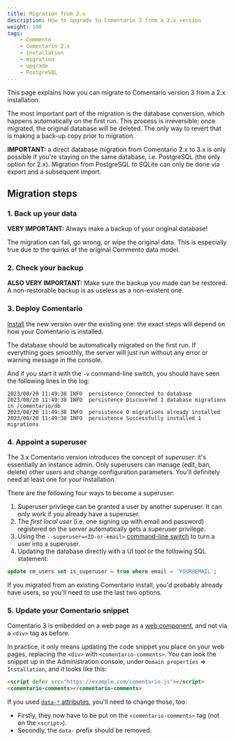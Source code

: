 ```yaml
---
title: Migration from 2.x
description: How to upgrade to Comentario 3 from a 2.x version
weight: 100
tags:
    - Commento
    - Comentario 2.x
    - installation
    - migration
    - upgrade
    - PostgreSQL
---
```


This page explains how you can migrate to Comentario version 3 from a 2.x installation.

<!--more-->

The most important part of the migration is the database conversion, which happens automatically on the first run. This process is irreversible; once migrated, the original database will be deleted. The only way to revert that is making a back-up copy prior to migration.

**IMPORTANT:** a direct database migration from Comentario 2.x to 3.x is only possible if you're staying on the same database, i.e. PostgreSQL (the only option for 2.x). Migration from PostgreSQL to SQLite can only be done via export and a subsequent import.

## Migration steps

### 1. Back up your data

**VERY IMPORTANT:** Always make a backup of your original database!

The migration can fail, go wrong, or wipe the original data. This is especially true due to the quirks of the original Commento data model.

### 2. Check your backup

**ALSO VERY IMPORTANT:** Make sure the backup you made can be restored. A non-restorable backup is as useless as a non-existent one.

### 3. Deploy Comentario

[Install](/installation) the new version over the existing one: the exact steps will depend on how your Comentario is installed.

The database should be automatically migrated on the first run. If everything goes smoothly, the server will just run without any error or warning message in the console.

And if you start it with the `-v` command-line switch, you should have seen the following lines in the log:

```
2023/08/20 11:49:38 INFO  persistence Connected to database
2023/08/20 11:49:38 INFO  persistence Discovered 1 database migrations in /comentario/db
2023/08/20 11:49:38 INFO  persistence 0 migrations already installed
2023/08/20 11:49:38 INFO  persistence Successfully installed 1 migrations
```

### 4. Appoint a superuser

The 3.x Comentario version introduces the concept of *superuser*: it's essentially an instance admin. Only superusers can manage (edit, ban, delete) other users and change configuration parameters. You'll definitely need at least one for your installation.

There are the following four ways to become a superuser:

1. Superuser privilege can be granted a user by another superuser. It can only work if you already have a superuser.
2. The *first local user* (i.e. one signing up with email and password) registered on the server automatically gets a superuser privilege.
3. Using the `--superuser=<ID-or-email>` [command-line switch](/configuration/backend/static) to turn a user into a superuser.
4. Updating the database directly with a UI tool or the following SQL statement:
```sql
update cm_users set is_superuser = true where email = 'YOUR@EMAIL';
```

If you migrated from an existing Comentario install, you'd probably already have users, so you'll need to use the last two options. 

### 5. Update your Comentario snippet

Comentario 3 is embedded on a web page as a [web component](https://developer.mozilla.org/en-US/docs/Web/API/Web_components), and not via a `<div>` tag as before.

In practice, it only means updating the code snippet you place on your web pages, replacing the `<div>` with `<comentario-comments>`. You can look the snippet up in the Administration console, under `Domain properties` ⇒ `Installation`, and it looks like this:

```html
<script defer src="https://example.com/comentario.js"></script>
<comentario-comments></comentario-comments>
```

If you used [`data-*` attributes](/configuration/embedding#comments-tag), you'll need to change those, too:

* Firstly, they now have to be put on the `<comentario-comments>` tag (not on the `<script>`).
* Secondly, the `data-` prefix should be removed.
